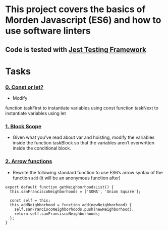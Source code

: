 # This project covers the basics of Morden Javascript (ES6) and how to use software linters 

## Code is tested with [Jest Testing Framework](https://jestjs.io/)

# Tasks

### [0. Const or let?](./0-constants.js)
- Modify

function taskFirst to instantiate variables using const
function taskNext to instantiate variables using let

### [1. Block Scope](./1-block-scoped.js)
- Given what you’ve read about var and hoisting, modify the variables inside the function taskBlock so that the variables aren’t overwritten inside the conditional block.

### [2. Arrow functions](./2-arrow.js)
- Rewrite the following standard function to use ES6’s arrow syntax of the function `add` (it will be an anonymous function after)
```
export default function getNeighborhoodsList() {
  this.sanFranciscoNeighborhoods = ['SOMA', 'Union Square'];

  const self = this;
  this.addNeighborhood = function add(newNeighborhood) {
    self.sanFranciscoNeighborhoods.push(newNeighborhood);
    return self.sanFranciscoNeighborhoods;
  };
}
```

